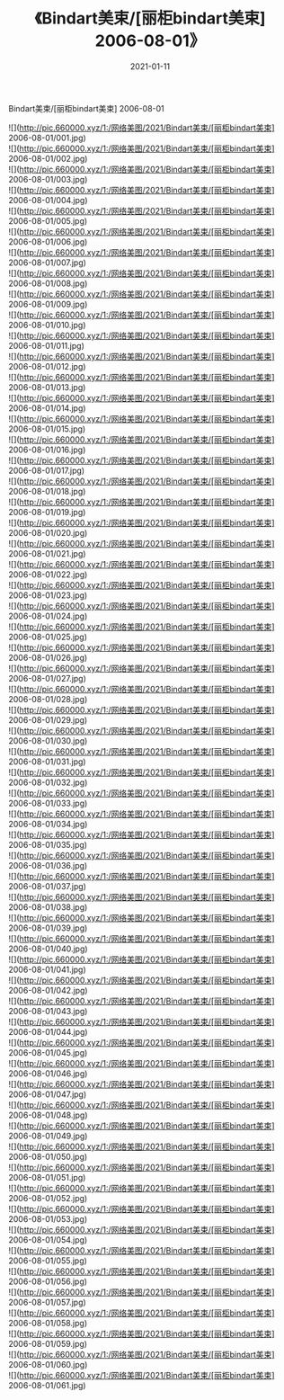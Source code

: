 ﻿---
layout: post
title:  《Bindart美束/[丽柜bindart美束] 2006-08-01》
date:   2021-01-11
img: http://pic.660000.xyz/1:/网络美图/2021/Bindart美束/[丽柜bindart美束] 2006-08-01/000.jpg
categories: [美女, 清纯, 唯美]
---

Bindart美束/[丽柜bindart美束] 2006-08-01

 ![](http://pic.660000.xyz/1:/网络美图/2021/Bindart美束/[丽柜bindart美束] 2006-08-01/001.jpg) <br>![](http://pic.660000.xyz/1:/网络美图/2021/Bindart美束/[丽柜bindart美束] 2006-08-01/002.jpg) <br>![](http://pic.660000.xyz/1:/网络美图/2021/Bindart美束/[丽柜bindart美束] 2006-08-01/003.jpg) <br>![](http://pic.660000.xyz/1:/网络美图/2021/Bindart美束/[丽柜bindart美束] 2006-08-01/004.jpg) <br>![](http://pic.660000.xyz/1:/网络美图/2021/Bindart美束/[丽柜bindart美束] 2006-08-01/005.jpg) <br>![](http://pic.660000.xyz/1:/网络美图/2021/Bindart美束/[丽柜bindart美束] 2006-08-01/006.jpg) <br>![](http://pic.660000.xyz/1:/网络美图/2021/Bindart美束/[丽柜bindart美束] 2006-08-01/007.jpg) <br>![](http://pic.660000.xyz/1:/网络美图/2021/Bindart美束/[丽柜bindart美束] 2006-08-01/008.jpg) <br>![](http://pic.660000.xyz/1:/网络美图/2021/Bindart美束/[丽柜bindart美束] 2006-08-01/009.jpg) <br>![](http://pic.660000.xyz/1:/网络美图/2021/Bindart美束/[丽柜bindart美束] 2006-08-01/010.jpg) <br>![](http://pic.660000.xyz/1:/网络美图/2021/Bindart美束/[丽柜bindart美束] 2006-08-01/011.jpg) <br>![](http://pic.660000.xyz/1:/网络美图/2021/Bindart美束/[丽柜bindart美束] 2006-08-01/012.jpg) <br>![](http://pic.660000.xyz/1:/网络美图/2021/Bindart美束/[丽柜bindart美束] 2006-08-01/013.jpg) <br>![](http://pic.660000.xyz/1:/网络美图/2021/Bindart美束/[丽柜bindart美束] 2006-08-01/014.jpg) <br>![](http://pic.660000.xyz/1:/网络美图/2021/Bindart美束/[丽柜bindart美束] 2006-08-01/015.jpg) <br>![](http://pic.660000.xyz/1:/网络美图/2021/Bindart美束/[丽柜bindart美束] 2006-08-01/016.jpg) <br>![](http://pic.660000.xyz/1:/网络美图/2021/Bindart美束/[丽柜bindart美束] 2006-08-01/017.jpg) <br>![](http://pic.660000.xyz/1:/网络美图/2021/Bindart美束/[丽柜bindart美束] 2006-08-01/018.jpg) <br>![](http://pic.660000.xyz/1:/网络美图/2021/Bindart美束/[丽柜bindart美束] 2006-08-01/019.jpg) <br>![](http://pic.660000.xyz/1:/网络美图/2021/Bindart美束/[丽柜bindart美束] 2006-08-01/020.jpg) <br>![](http://pic.660000.xyz/1:/网络美图/2021/Bindart美束/[丽柜bindart美束] 2006-08-01/021.jpg) <br>![](http://pic.660000.xyz/1:/网络美图/2021/Bindart美束/[丽柜bindart美束] 2006-08-01/022.jpg) <br>![](http://pic.660000.xyz/1:/网络美图/2021/Bindart美束/[丽柜bindart美束] 2006-08-01/023.jpg) <br>![](http://pic.660000.xyz/1:/网络美图/2021/Bindart美束/[丽柜bindart美束] 2006-08-01/024.jpg) <br>![](http://pic.660000.xyz/1:/网络美图/2021/Bindart美束/[丽柜bindart美束] 2006-08-01/025.jpg) <br>![](http://pic.660000.xyz/1:/网络美图/2021/Bindart美束/[丽柜bindart美束] 2006-08-01/026.jpg) <br>![](http://pic.660000.xyz/1:/网络美图/2021/Bindart美束/[丽柜bindart美束] 2006-08-01/027.jpg) <br>![](http://pic.660000.xyz/1:/网络美图/2021/Bindart美束/[丽柜bindart美束] 2006-08-01/028.jpg) <br>![](http://pic.660000.xyz/1:/网络美图/2021/Bindart美束/[丽柜bindart美束] 2006-08-01/029.jpg) <br>![](http://pic.660000.xyz/1:/网络美图/2021/Bindart美束/[丽柜bindart美束] 2006-08-01/030.jpg) <br>![](http://pic.660000.xyz/1:/网络美图/2021/Bindart美束/[丽柜bindart美束] 2006-08-01/031.jpg) <br>![](http://pic.660000.xyz/1:/网络美图/2021/Bindart美束/[丽柜bindart美束] 2006-08-01/032.jpg) <br>![](http://pic.660000.xyz/1:/网络美图/2021/Bindart美束/[丽柜bindart美束] 2006-08-01/033.jpg) <br>![](http://pic.660000.xyz/1:/网络美图/2021/Bindart美束/[丽柜bindart美束] 2006-08-01/034.jpg) <br>![](http://pic.660000.xyz/1:/网络美图/2021/Bindart美束/[丽柜bindart美束] 2006-08-01/035.jpg) <br>![](http://pic.660000.xyz/1:/网络美图/2021/Bindart美束/[丽柜bindart美束] 2006-08-01/036.jpg) <br>![](http://pic.660000.xyz/1:/网络美图/2021/Bindart美束/[丽柜bindart美束] 2006-08-01/037.jpg) <br>![](http://pic.660000.xyz/1:/网络美图/2021/Bindart美束/[丽柜bindart美束] 2006-08-01/038.jpg) <br>![](http://pic.660000.xyz/1:/网络美图/2021/Bindart美束/[丽柜bindart美束] 2006-08-01/039.jpg) <br>![](http://pic.660000.xyz/1:/网络美图/2021/Bindart美束/[丽柜bindart美束] 2006-08-01/040.jpg) <br>![](http://pic.660000.xyz/1:/网络美图/2021/Bindart美束/[丽柜bindart美束] 2006-08-01/041.jpg) <br>![](http://pic.660000.xyz/1:/网络美图/2021/Bindart美束/[丽柜bindart美束] 2006-08-01/042.jpg) <br>![](http://pic.660000.xyz/1:/网络美图/2021/Bindart美束/[丽柜bindart美束] 2006-08-01/043.jpg) <br>![](http://pic.660000.xyz/1:/网络美图/2021/Bindart美束/[丽柜bindart美束] 2006-08-01/044.jpg) <br>![](http://pic.660000.xyz/1:/网络美图/2021/Bindart美束/[丽柜bindart美束] 2006-08-01/045.jpg) <br>![](http://pic.660000.xyz/1:/网络美图/2021/Bindart美束/[丽柜bindart美束] 2006-08-01/046.jpg) <br>![](http://pic.660000.xyz/1:/网络美图/2021/Bindart美束/[丽柜bindart美束] 2006-08-01/047.jpg) <br>![](http://pic.660000.xyz/1:/网络美图/2021/Bindart美束/[丽柜bindart美束] 2006-08-01/048.jpg) <br>![](http://pic.660000.xyz/1:/网络美图/2021/Bindart美束/[丽柜bindart美束] 2006-08-01/049.jpg) <br>![](http://pic.660000.xyz/1:/网络美图/2021/Bindart美束/[丽柜bindart美束] 2006-08-01/050.jpg) <br>![](http://pic.660000.xyz/1:/网络美图/2021/Bindart美束/[丽柜bindart美束] 2006-08-01/051.jpg) <br>![](http://pic.660000.xyz/1:/网络美图/2021/Bindart美束/[丽柜bindart美束] 2006-08-01/052.jpg) <br>![](http://pic.660000.xyz/1:/网络美图/2021/Bindart美束/[丽柜bindart美束] 2006-08-01/053.jpg) <br>![](http://pic.660000.xyz/1:/网络美图/2021/Bindart美束/[丽柜bindart美束] 2006-08-01/054.jpg) <br>![](http://pic.660000.xyz/1:/网络美图/2021/Bindart美束/[丽柜bindart美束] 2006-08-01/055.jpg) <br>![](http://pic.660000.xyz/1:/网络美图/2021/Bindart美束/[丽柜bindart美束] 2006-08-01/056.jpg) <br>![](http://pic.660000.xyz/1:/网络美图/2021/Bindart美束/[丽柜bindart美束] 2006-08-01/057.jpg) <br>![](http://pic.660000.xyz/1:/网络美图/2021/Bindart美束/[丽柜bindart美束] 2006-08-01/058.jpg) <br>![](http://pic.660000.xyz/1:/网络美图/2021/Bindart美束/[丽柜bindart美束] 2006-08-01/059.jpg) <br>![](http://pic.660000.xyz/1:/网络美图/2021/Bindart美束/[丽柜bindart美束] 2006-08-01/060.jpg) <br>![](http://pic.660000.xyz/1:/网络美图/2021/Bindart美束/[丽柜bindart美束] 2006-08-01/061.jpg) <br>